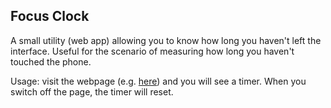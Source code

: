 ## Focus Clock

A small utility (web app) allowing you to know how long you haven't left the interface. Useful for the scenario of measuring how long you haven't touched the phone. 

Usage: visit the webpage (e.g. [here](http://lab.grapeot.me/focus.html)) and you will see a timer. When you switch off the page, the timer will reset.

